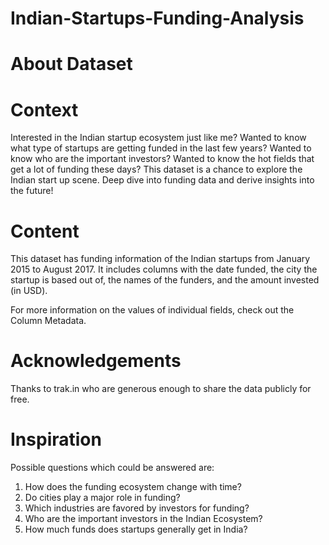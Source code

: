 # Indian-Startups-Funding-Analysis
# About Dataset
# Context
Interested in the Indian startup ecosystem just like me? Wanted to know what type of startups are getting funded in the last few years? Wanted to know who are the important investors? Wanted to know the hot fields that get a lot of funding these days?
This dataset is a chance to explore the Indian start up scene. Deep dive into funding data and derive insights into the future!

# Content
This dataset has funding information of the Indian startups from January 2015 to August 2017. It includes columns with the date funded, the city the startup is based out of, the names of the funders, and the amount invested (in USD).

For more information on the values of individual fields, check out the Column Metadata.

# Acknowledgements
Thanks to trak.in who are generous enough to share the data publicly for free.

# Inspiration
Possible questions which could be answered are:

1. How does the funding ecosystem change with time?
2. Do cities play a major role in funding?
3. Which industries are favored by investors for funding?
4. Who are the important investors in the Indian Ecosystem?
5. How much funds does startups generally get in India?
